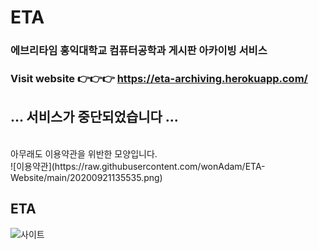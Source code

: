 # ETA
### 에브리타임 홍익대학교 컴퓨터공학과 게시판 아카이빙 서비스
### Visit website 👉👉👉 https://eta-archiving.herokuapp.com/

## ... 서비스가 중단되었습니다 ...
<br>
아무래도 이용약관을 위반한 모양입니다.
<br>
![이용약관](https://raw.githubusercontent.com/wonAdam/ETA-Website/main/20200921135535.png)

## ETA 
![사이트](https://raw.githubusercontent.com/wonAdam/ETA-Website/main/20200921140450.png)
